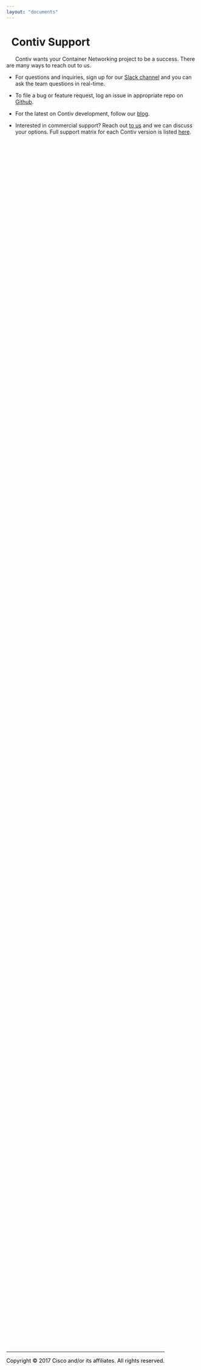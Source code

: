 ```yaml
---
layout: "documents"
---
```


# &nbsp;&nbsp;Contiv Support 

&nbsp;&nbsp;&nbsp;&nbsp;&nbsp;&nbsp;Contiv wants your Container Networking project to be a success. There are many ways to reach out to us.

- For questions and inquiries, sign up for our [Slack channel](https://contiv.herokuapp.com/) and you can ask the team questions in real-time.

- To file a bug or feature request, log an issue in appropriate repo on [Github](https://github.com/contiv). 

- For the latest on Contiv development, follow our [blog](http://blogs.cisco.com/tag/contiv).

- Interested in commercial support? Reach out [to us](mailto:contiv-support@external.cisco.com) and we can discuss your options. Full support matrix for each Contiv version is listed [here](/documents/support/supportmatrix/index.html).

<div class="row">
    <div class="col-md-10 col-md-offset-1" style="position:absolute; top:90%;">
        <hr>
            <p style="text-align: center"><font color="black">Copyright &copy; 2017 Cisco and/or its affiliates. All rights reserved.</font>
            </p>
    </div>
</div>

